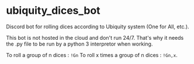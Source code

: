 # ubiquity_dices_bot
Discord bot for rolling dices according to Ubiquity system (One for All, etc.).

This bot is not hosted in the cloud and don't run 24/7. That's why it needs the .py file to be run by a python 3 interpretor when working.

To roll a group of n dices :
`!Gn`
To roll x times a group of n dices :
`!Gn,x`.

